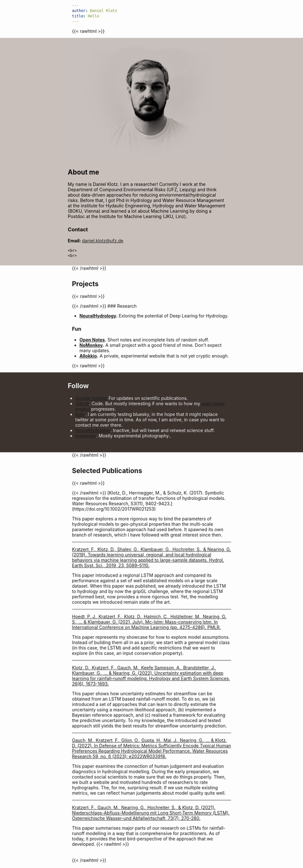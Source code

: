 ```yaml
---
author: Daniel Klotz
title: Hello
---
```

{{< rawhtml >}}
<div id="about"
     style="background-color: #cac0bb;
        color: #000000;
        margin-top:-1px;
        top: 0;
        position: relative;
        left: 45%;
        right: 55%;
        max-width: 52.8vw;
        width: 200vw;
        margin-left: -50vw;
        margin-right: -50vw;
        padding-top: 1px;
        padding-bottom: 10px;
        padding-left: 25vw;
        padding-right: 25vw;">
    <center>
        <img src="/self.png"></img>
    </center>
    <h2>About me</h2>
    My name is Daniel Klotz. I am a researcher! Currently I work at the Department of Compound Environmental Risks (UFZ, Leipzig) and think about data-driven approaches for reducing enviornmental/hydrological risks. Before that, I got Phd in Hydrology and Water Resource Management at the institute for Hydaulic Engineering, Hydrology and Water Management (BOKU, Vienna) and learned a lot about Machine Learning by doing a Postdoc at the Institute for Machine Learning (JKU, Linz).
    <h3>Contact</h3>
    <b>Email: </b> <a href = "mailto: daniel.klotz@ufz.de">daniel.klotz@ufz.de</a>

    <br>
    <br>
</div>
{{< /rawhtml >}}  

## Projects

{{< rawhtml >}}  
<div class="main" id="projects"></div>
{{< /rawhtml >}}  
### Research

- **[NeuralHydrology](https://neuralhydrology.github.io).** Exloring the potential of Deep Learing for Hydrology.

### Fun

- **[Open Notes](https://github.com/danklotz/openNotes).** Short notes and incomplete lists of random stuff.
- **[NoMonkey](https://nomonkey.art).** A small project with a good friend of mine. Don't expect many updates.
- **[Allokkio](http://allokkio.net).** A private, experimental website that is not yet cryptic enough.

{{< rawhtml >}}
<div id="socials"
    style="background-color: #3c332f;
        color: #f0eeee;
        margin-top:-1px;
        top: 0;
        position: relative;
        left: 45%;
        right: 55%;
        max-width: 52.8vw;
        width: 200vw;
        margin-left: -50vw;
        margin-right: -50vw;
        padding-top: 1px;
        padding-bottom: 30px;
        padding-left: 25vw;
        padding-right: 25vw;">
    <h2>Follow</h2>
    <ul>
    <li><a href="https://scholar.google.com/citations?user=J5Odv8wAAAAJ&hl=en">Google Scholar</a> For updates on scientific publications.  </li>
    <li><a href="https://github.com/danklotz/">Github</a>. Code. But mostly interesting if one wants to how my <a href="https://github.com/danklotz/openNotes">open notes project</a> progresses.</li>
    <li><a href="https://bsky.app/profile/danklotz.bsky.social">Bsky</a>. I am currently testing bluesky, in the hope that it might replace twitter at some point in time. As of now, I am active, in case you want to contact me over there.</li>
    <li><a href="https://neuralhydrology.github.io">NeuralHydrology</a>.  Inactive, but will tweet and retweet science stuff.</li>
    <li><a href="https://www.instagram.com/latentlibrary/">Instagram</a>. Mostly experimental photography..</li>
    </ul>
</div>
{{< /rawhtml >}}

## Selected Publications

{{< rawhtml >}}  
<div class="main" id="pubs"></div>
{{< /rawhtml >}}  
[Klotz, D., Herrnegger, M., & Schulz, K. (2017). Symbolic regression for the estimation of transfer functions of hydrological models. Water Resources Research, 53(11), 9402-9423.](https://doi.org/10.1002/2017WR021253)

This paper explores a more rigorous way to bind the parameters of hydrological models to geo-physical properties than the multi-scale parameter regionalization approach had used before. It spawned its own branch of research, which I have followed with great interest since then.

---

[Kratzert, F., Klotz, D., Shalev, G., Klambauer, G., Hochreiter, S., & Nearing, G. (2019). Towards learning universal, regional, and local hydrological behaviors via machine learning applied to large-sample datasets. Hydrol. Earth Syst. Sci., 2019, 23, 5089–5110.](https://doi.org/10.5194/hess-23-5089-2019)

This paper introduced a regional LSTM approach and compared its performance against a set of well established models on a large scale dataset. When this paper was published, we already introduced the LSTM to hydrology and by now the gripGL challenge, where the regional LSTM performed best, now provides a more rigorous test. Yet, the modelling concepts we introduced remain state of the art.

---

[Hoedt, P. J., Kratzert, F., Klotz, D., Halmich, C., Holzleitner, M., Nearing, G. S., ... & Klambauer, G. (2021, July). Mc-lstm: Mass-conserving lstm. In International Conference on Machine Learning (pp. 4275-4286). PMLR.](http://proceedings.mlr.press/v139/hoedt21a.html)

This paper represents my showcase for how to explore model assumptions. Instead of building them all in as a prior, we start with a general model class (in this case, the LSTM) and add specific restrictions that we want to explore (in this case, an input conservation property).

---

[Klotz, D., Kratzert, F., Gauch, M., Keefe Sampson, A., Brandstetter, J., Klambauer, G., ... & Nearing, G. (2022). Uncertainty estimation with deep learning for rainfall–runoff modeling. Hydrology and Earth System Sciences, 26(6), 1673-1693.](https://doi.org/10.5194/hess-26-1673-2022)

This paper shows how uncertainty estimates for streamflow can be obtained from an LSTM based rainfall-runoff model. To do so, we (a) introduced a set of approaches that can learn to directly estimate the uncertainty using a maximum likelihood approach, (b) implemented a Bayesian reference approach, and (c) realised a framework for evaluating the predictive uncertainty. To my knowledge, the introduced and tested approach still yields the best results for streamflow uncertainty prediction.

---

[Gauch, M., Kratzert, F., Gilon, O., Gupta, H., Mai, J., Nearing, G., ... &
Klotz, D. (2022). In Defense of Metrics: Metrics Sufficiently Encode Typical Human Preferences Regarding Hydrological Model Performance. Water Resources Research 59, no. 6 (2023): e2022WR033918.](https://agupubs.onlinelibrary.wiley.com/doi/full/10.1029/2022WR033918)

This paper examines the connection of human judgement and evaluation diagnostics in hydrological modelling. During the early preparation, we contacted social scientists to make sure that we do things properly. Then, we built a website and motivated hundreds of researchers to rate hydrographs. The, for me, surprising result: If we use multiple existing metrics, we can reflect human judgements about model quality quite well.

---

[Kratzert, F., Gauch, M., Nearing, G., Hochreiter, S., & Klotz, D. (2021). Niederschlags-Abfluss-Modellierung mit Long Short-Term Memory (LSTM). Österreichische Wasser-und Abfallwirtschaft, 73(7), 270-280.](https://link.springer.com/article/10.1007/s00506-021-00767-z)

This paper summarises major parts of our research on LSTMs for rainfall-runoff modelling in a way that is comprehensive for practitioners. As of today, it provides the best bird-perspective of the approach that we developed.
{{< rawhtml >}}
<br><br><br>
{{< /rawhtml >}}
